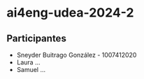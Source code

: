 # ai4eng-udea-2024-2

## Participantes
- Sneyder Buitrago González - 1007412020
- Laura ...
- Samuel ...

